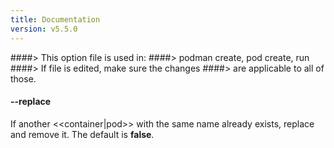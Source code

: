 ```yaml
---
title: Documentation
version: v5.5.0
---
```


####> This option file is used in:
####>   podman create, pod create, run
####> If file is edited, make sure the changes
####> are applicable to all of those.
#### **--replace**

If another <<container|pod>> with the same name already exists, replace and remove it. The default is **false**.
